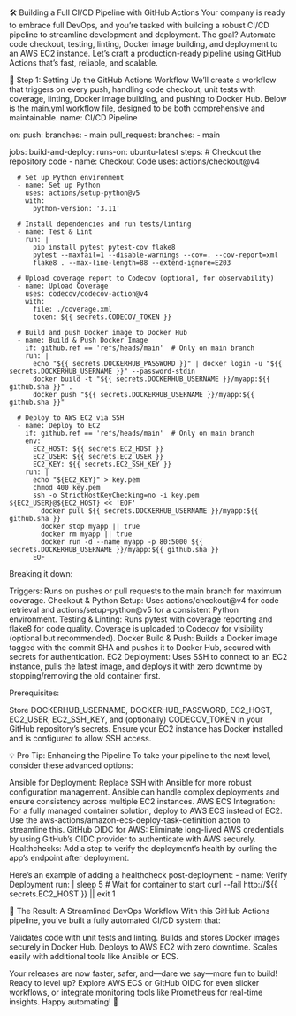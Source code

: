 🛠️ Building a Full CI/CD Pipeline with GitHub Actions
Your company is ready to embrace full DevOps, and you’re tasked with building a robust CI/CD pipeline to streamline development and deployment. The goal? Automate code checkout, testing, linting, Docker image building, and deployment to an AWS EC2 instance. Let’s craft a production-ready pipeline using GitHub Actions that’s fast, reliable, and scalable.

🚀 Step 1: Setting Up the GitHub Actions Workflow
We’ll create a workflow that triggers on every push, handling code checkout, unit tests with coverage, linting, Docker image building, and pushing to Docker Hub. Below is the main.yml workflow file, designed to be both comprehensive and maintainable.
name: CI/CD Pipeline

on:
  push:
    branches:
      - main
  pull_request:
    branches:
      - main

jobs:
  build-and-deploy:
    runs-on: ubuntu-latest
    steps:
      # Checkout the repository code
      - name: Checkout Code
        uses: actions/checkout@v4

      # Set up Python environment
      - name: Set up Python
        uses: actions/setup-python@v5
        with:
          python-version: '3.11'

      # Install dependencies and run tests/linting
      - name: Test & Lint
        run: |
          pip install pytest pytest-cov flake8
          pytest --maxfail=1 --disable-warnings --cov=. --cov-report=xml
          flake8 . --max-line-length=88 --extend-ignore=E203

      # Upload coverage report to Codecov (optional, for observability)
      - name: Upload Coverage
        uses: codecov/codecov-action@v4
        with:
          file: ./coverage.xml
          token: ${{ secrets.CODECOV_TOKEN }}

      # Build and push Docker image to Docker Hub
      - name: Build & Push Docker Image
        if: github.ref == 'refs/heads/main'  # Only on main branch
        run: |
          echo "${{ secrets.DOCKERHUB_PASSWORD }}" | docker login -u "${{ secrets.DOCKERHUB_USERNAME }}" --password-stdin
          docker build -t "${{ secrets.DOCKERHUB_USERNAME }}/myapp:${{ github.sha }}" .
          docker push "${{ secrets.DOCKERHUB_USERNAME }}/myapp:${{ github.sha }}"

      # Deploy to AWS EC2 via SSH
      - name: Deploy to EC2
        if: github.ref == 'refs/heads/main'  # Only on main branch
        env:
          EC2_HOST: ${{ secrets.EC2_HOST }}
          EC2_USER: ${{ secrets.EC2_USER }}
          EC2_KEY: ${{ secrets.EC2_SSH_KEY }}
        run: |
          echo "${EC2_KEY}" > key.pem
          chmod 400 key.pem
          ssh -o StrictHostKeyChecking=no -i key.pem ${EC2_USER}@${EC2_HOST} << 'EOF'
            docker pull ${{ secrets.DOCKERHUB_USERNAME }}/myapp:${{ github.sha }}
            docker stop myapp || true
            docker rm myapp || true
            docker run -d --name myapp -p 80:5000 ${{ secrets.DOCKERHUB_USERNAME }}/myapp:${{ github.sha }}
          EOF

Breaking it down:

Triggers: Runs on pushes or pull requests to the main branch for maximum coverage.
Checkout & Python Setup: Uses actions/checkout@v4 for code retrieval and actions/setup-python@v5 for a consistent Python environment.
Testing & Linting: Runs pytest with coverage reporting and flake8 for code quality. Coverage is uploaded to Codecov for visibility (optional but recommended).
Docker Build & Push: Builds a Docker image tagged with the commit SHA and pushes it to Docker Hub, secured with secrets for authentication.
EC2 Deployment: Uses SSH to connect to an EC2 instance, pulls the latest image, and deploys it with zero downtime by stopping/removing the old container first.

Prerequisites:

Store DOCKERHUB_USERNAME, DOCKERHUB_PASSWORD, EC2_HOST, EC2_USER, EC2_SSH_KEY, and (optionally) CODECOV_TOKEN in your GitHub repository’s secrets.
Ensure your EC2 instance has Docker installed and is configured to allow SSH access.


💡 Pro Tip: Enhancing the Pipeline
To take your pipeline to the next level, consider these advanced options:

Ansible for Deployment: Replace SSH with Ansible for more robust configuration management. Ansible can handle complex deployments and ensure consistency across multiple EC2 instances.
AWS ECS Integration: For a fully managed container solution, deploy to AWS ECS instead of EC2. Use the aws-actions/amazon-ecs-deploy-task-definition action to streamline this.
GitHub OIDC for AWS: Eliminate long-lived AWS credentials by using GitHub’s OIDC provider to authenticate with AWS securely.
Healthchecks: Add a step to verify the deployment’s health by curling the app’s endpoint after deployment.

Here’s an example of adding a healthcheck post-deployment:
      - name: Verify Deployment
        run: |
          sleep 5  # Wait for container to start
          curl --fail http://${{ secrets.EC2_HOST }} || exit 1


🎉 The Result: A Streamlined DevOps Workflow
With this GitHub Actions pipeline, you’ve built a fully automated CI/CD system that:

Validates code with unit tests and linting.
Builds and stores Docker images securely in Docker Hub.
Deploys to AWS EC2 with zero downtime.
Scales easily with additional tools like Ansible or ECS.

Your releases are now faster, safer, and—dare we say—more fun to build! Ready to level up? Explore AWS ECS or GitHub OIDC for even slicker workflows, or integrate monitoring tools like Prometheus for real-time insights.
Happy automating! 🚀
